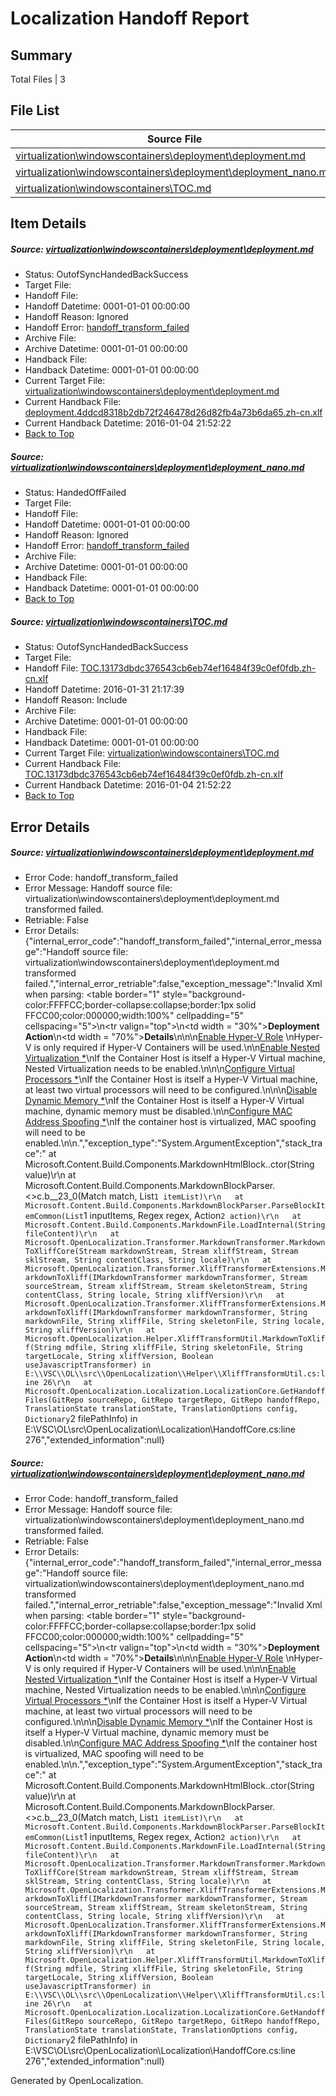 # <a name='report-top'></a> Localization Handoff Report

## Summary
 Total Files | 3

## File List
 Source File | Status | Details 
 ----------- | ------ | ------- 
 [virtualization\windowscontainers\deployment\deployment.md](https://github.com/Microsoft/Virtualization-Documentation-Private/blob/5d2cef0ba13561091e4587dedbb45f4d959b09d4/virtualization/windowscontainers/deployment/deployment.md) | OutofSyncHandedBackSuccess | [Details](#59439790683c9c315093c6a6d42bd3264859d5b6204)
 [virtualization\windowscontainers\deployment\deployment_nano.md](https://github.com/Microsoft/Virtualization-Documentation-Private/blob/5d2cef0ba13561091e4587dedbb45f4d959b09d4/virtualization/windowscontainers/deployment/deployment_nano.md) | HandedOffFailed | [Details](#a2a4d70bfe731be88af709ed37dc5ede9b5e8df3205)
 [virtualization\windowscontainers\TOC.md](https://github.com/Microsoft/Virtualization-Documentation-Private/blob/5d2cef0ba13561091e4587dedbb45f4d959b09d4/virtualization/windowscontainers/TOC.md) | OutofSyncHandedBackSuccess | [Details](#7ab57df3af2cdeb8d5bcb429dc34b1bc91738996280)

## Item Details
##### <a name='59439790683c9c315093c6a6d42bd3264859d5b6204'></a> Source: [virtualization\windowscontainers\deployment\deployment.md](https://github.com/Microsoft/Virtualization-Documentation-Private/blob/5d2cef0ba13561091e4587dedbb45f4d959b09d4/virtualization/windowscontainers/deployment/deployment.md)
* Status: OutofSyncHandedBackSuccess
* Target File: 
* Handoff File: 
* Handoff Datetime: 0001-01-01 00:00:00
* Handoff Reason: Ignored
* Handoff Error: [handoff_transform_failed](#59439790683c9c315093c6a6d42bd3264859d5b6204handoff_transform_failed)
* Archive File: 
* Archive Datetime: 0001-01-01 00:00:00
* Handback File: 
* Handback Datetime: 0001-01-01 00:00:00
* Current Target File: [virtualization\windowscontainers\deployment\deployment.md](https://github.com/Microsoft/Virtualization-Documentation-Private.zh-cn/blob/aeef3e608573f22771796c084b7d4c8c0c421d30/virtualization/windowscontainers/deployment/deployment.md)
* Current Handback File: [deployment.4ddcd8318b2db72f246478d26d82fb4a73b6da65.zh-cn.xlf](https://github.com/Microsoft/Virtualization-Documentation-Private.handback/blob/6780680e67566edf05a81dc5772160630d36fcad/ol-handback/Microsoft/Virtualization-Documentation-Private.zh-cn/live/deployment.4ddcd8318b2db72f246478d26d82fb4a73b6da65.zh-cn.xlf)
* Current Handback Datetime: 2016-01-04 21:52:22
* [Back to Top](#report-top)

##### <a name='a2a4d70bfe731be88af709ed37dc5ede9b5e8df3205'></a> Source: [virtualization\windowscontainers\deployment\deployment_nano.md](https://github.com/Microsoft/Virtualization-Documentation-Private/blob/5d2cef0ba13561091e4587dedbb45f4d959b09d4/virtualization/windowscontainers/deployment/deployment_nano.md)
* Status: HandedOffFailed
* Target File: 
* Handoff File: 
* Handoff Datetime: 0001-01-01 00:00:00
* Handoff Reason: Ignored
* Handoff Error: [handoff_transform_failed](#a2a4d70bfe731be88af709ed37dc5ede9b5e8df3205handoff_transform_failed)
* Archive File: 
* Archive Datetime: 0001-01-01 00:00:00
* Handback File: 
* Handback Datetime: 0001-01-01 00:00:00
* [Back to Top](#report-top)

##### <a name='7ab57df3af2cdeb8d5bcb429dc34b1bc91738996280'></a> Source: [virtualization\windowscontainers\TOC.md](https://github.com/Microsoft/Virtualization-Documentation-Private/blob/5d2cef0ba13561091e4587dedbb45f4d959b09d4/virtualization/windowscontainers/TOC.md)
* Status: OutofSyncHandedBackSuccess
* Target File: 
* Handoff File: [TOC.13173dbdc376543cb6eb74ef16484f39c0ef0fdb.zh-cn.xlf](https://github.com/Microsoft/Virtualization-Documentation-Private.handoff/blob/7348b7f015457de4ee30666658d25d371cdd3b08/ol-handoff/Microsoft/Virtualization-Documentation-Private.zh-cn/live/TOC.13173dbdc376543cb6eb74ef16484f39c0ef0fdb.zh-cn.xlf)
* Handoff Datetime: 2016-01-31 21:17:39
* Handoff Reason: Include
* Archive File: 
* Archive Datetime: 0001-01-01 00:00:00
* Handback File: 
* Handback Datetime: 0001-01-01 00:00:00
* Current Target File: [virtualization\windowscontainers\TOC.md](https://github.com/Microsoft/Virtualization-Documentation-Private.zh-cn/blob/aeef3e608573f22771796c084b7d4c8c0c421d30/virtualization/windowscontainers/TOC.md)
* Current Handback File: [TOC.13173dbdc376543cb6eb74ef16484f39c0ef0fdb.zh-cn.xlf](https://github.com/Microsoft/Virtualization-Documentation-Private.handback/blob/6780680e67566edf05a81dc5772160630d36fcad/ol-handback/Microsoft/Virtualization-Documentation-Private.zh-cn/live/TOC.13173dbdc376543cb6eb74ef16484f39c0ef0fdb.zh-cn.xlf)
* Current Handback Datetime: 2016-01-04 21:52:22
* [Back to Top](#report-top)


## Error Details
##### <a name='59439790683c9c315093c6a6d42bd3264859d5b6204handoff_transform_failed'></a> Source: [virtualization\windowscontainers\deployment\deployment.md](#59439790683c9c315093c6a6d42bd3264859d5b6204)
* Error Code: handoff_transform_failed
* Error Message: Handoff source file: virtualization\windowscontainers\deployment\deployment.md transformed failed.
* Retriable: False
* Error Details: {"internal_error_code":"handoff_transform_failed","internal_error_message":"Handoff source file: virtualization\\windowscontainers\\deployment\\deployment.md transformed failed.","internal_error_retriable":false,"exception_message":"Invalid Xml when parsing: <table border=\"1\" style=\"background-color:FFFFCC;border-collapse:collapse;border:1px solid FFCC00;color:000000;width:100%\" cellpadding=\"5\" cellspacing=\"5\">\n<tr valign=\"top\">\n<td width = \"30%\"><strong>Deployment Action</strong></td>\n<td width = \"70%\"><strong>Details</strong></td>\n</tr>\n<tr>\n<td>[Enable Hyper-V Role](#hypv) </td>\n<td>Hyper-V is only required if Hyper-V Containers will be used.</td>\n</tr>\n<td>[Enable Nested Virtualization *](#nest)</td>\n<td>If the Container Host is itself a Hyper-V Virtual machine, Nested Virtualization needs to be enabled.</td>\n</tr>\n<tr>\n<td>[Configure Virtual Processors *](#proc)</td>\n<td>If the Container Host is itself a Hyper-V Virtual machine, at least two virtual processors will need to be configured.</td>\n</tr>\n<tr>\n<td>[Disable Dynamic Memory *](#dyn)</td>\n<td>If the Container Host is itself a Hyper-V Virtual machine, dynamic memory must be disabled.</td>\n</tr>\n<td>[Configure MAC Address Spoofing *](#mac)</td>\n<td>If the container host is virtualized, MAC spoofing will need to be enabled.</td>\n</tr>\n</table>.","exception_type":"System.ArgumentException","stack_trace":"   at Microsoft.Content.Build.Components.MarkdownHtmlBlock..ctor(String value)\r\n   at Microsoft.Content.Build.Components.MarkdownBlockParser.<>c.<ParseHtmlQuote>b__23_0(Match match, List`1 itemList)\r\n   at Microsoft.Content.Build.Components.MarkdownBlockParser.ParseBlockItemCommon(List`1 inputItems, Regex regex, Action`2 action)\r\n   at Microsoft.Content.Build.Components.MarkdownFile.LoadInternal(String fileContent)\r\n   at Microsoft.OpenLocalization.Transformer.MarkdownTransformer.MarkdownToXliffCore(Stream markdownStream, Stream xliffStream, Stream sklStream, String contentClass, String locale)\r\n   at Microsoft.OpenLocalization.Transformer.XliffTransformerExtensions.MarkdownToXliff(IMarkdownTransformer markdownTransformer, Stream sourceStream, Stream xliffStream, Stream skeletonStream, String contentClass, String locale, String xliffVersion)\r\n   at Microsoft.OpenLocalization.Transformer.XliffTransformerExtensions.MarkdownToXliff(IMarkdownTransformer markdownTransformer, String markdownFile, String xliffFile, String skeletonFile, String locale, String xliffVersion)\r\n   at Microsoft.OpenLocalization.Helper.XliffTransformUtil.MarkdownToXliff(String mdfile, String xliffFile, String skeletonFile, String targetLocale, String xliffVersion, Boolean useJavascriptTransformer) in E:\\VSC\\OL\\src\\OpenLocalization\\Helper\\XliffTransformUtil.cs:line 26\r\n   at Microsoft.OpenLocalization.Localization.LocalizationCore.GetHandoffFiles(GitRepo sourceRepo, GitRepo targetRepo, GitRepo handoffRepo, TranslationState translationState, TranslationOptions config, Dictionary`2 filePathInfo) in E:\\VSC\\OL\\src\\OpenLocalization\\Localization\\HandoffCore.cs:line 276","extended_information":null}

##### <a name='a2a4d70bfe731be88af709ed37dc5ede9b5e8df3205handoff_transform_failed'></a> Source: [virtualization\windowscontainers\deployment\deployment_nano.md](#a2a4d70bfe731be88af709ed37dc5ede9b5e8df3205)
* Error Code: handoff_transform_failed
* Error Message: Handoff source file: virtualization\windowscontainers\deployment\deployment_nano.md transformed failed.
* Retriable: False
* Error Details: {"internal_error_code":"handoff_transform_failed","internal_error_message":"Handoff source file: virtualization\\windowscontainers\\deployment\\deployment_nano.md transformed failed.","internal_error_retriable":false,"exception_message":"Invalid Xml when parsing: <table border=\"1\" style=\"background-color:FFFFCC;border-collapse:collapse;border:1px solid FFCC00;color:000000;width:100%\" cellpadding=\"5\" cellspacing=\"5\">\n<tr valign=\"top\">\n<td width = \"30%\"><strong>Deployment Action</strong></td>\n<td width = \"70%\"><strong>Details</strong></td>\n</tr>\n<tr>\n<td>[Enable Hyper-V Role](#hypv) </td>\n<td>Hyper-V is only required if Hyper-V Containers will be used.</td>\n</tr>\n<tr>\n<td>[Enable Nested Virtualization *](#nest)</td>\n<td>If the Container Host is itself a Hyper-V Virtual machine, Nested Virtualization needs to be enabled.</td>\n</tr>\n<tr>\n<td>[Configure Virtual Processors *](#proc)</td>\n<td>If the Container Host is itself a Hyper-V Virtual machine, at least two virtual processors will need to be configured.</td>\n</tr>\n<tr>\n<td>[Disable Dynamic Memory *](#dyn)</td>\n<td>If the Container Host is itself a Hyper-V Virtual machine, dynamic memory must be disabled.</td>\n</tr>\n<td>[Configure MAC Address Spoofing *](#mac)</td>\n<td>If the container host is virtualized, MAC spoofing will need to be enabled.</td>\n</tr>\n</table>.","exception_type":"System.ArgumentException","stack_trace":"   at Microsoft.Content.Build.Components.MarkdownHtmlBlock..ctor(String value)\r\n   at Microsoft.Content.Build.Components.MarkdownBlockParser.<>c.<ParseHtmlQuote>b__23_0(Match match, List`1 itemList)\r\n   at Microsoft.Content.Build.Components.MarkdownBlockParser.ParseBlockItemCommon(List`1 inputItems, Regex regex, Action`2 action)\r\n   at Microsoft.Content.Build.Components.MarkdownFile.LoadInternal(String fileContent)\r\n   at Microsoft.OpenLocalization.Transformer.MarkdownTransformer.MarkdownToXliffCore(Stream markdownStream, Stream xliffStream, Stream sklStream, String contentClass, String locale)\r\n   at Microsoft.OpenLocalization.Transformer.XliffTransformerExtensions.MarkdownToXliff(IMarkdownTransformer markdownTransformer, Stream sourceStream, Stream xliffStream, Stream skeletonStream, String contentClass, String locale, String xliffVersion)\r\n   at Microsoft.OpenLocalization.Transformer.XliffTransformerExtensions.MarkdownToXliff(IMarkdownTransformer markdownTransformer, String markdownFile, String xliffFile, String skeletonFile, String locale, String xliffVersion)\r\n   at Microsoft.OpenLocalization.Helper.XliffTransformUtil.MarkdownToXliff(String mdfile, String xliffFile, String skeletonFile, String targetLocale, String xliffVersion, Boolean useJavascriptTransformer) in E:\\VSC\\OL\\src\\OpenLocalization\\Helper\\XliffTransformUtil.cs:line 26\r\n   at Microsoft.OpenLocalization.Localization.LocalizationCore.GetHandoffFiles(GitRepo sourceRepo, GitRepo targetRepo, GitRepo handoffRepo, TranslationState translationState, TranslationOptions config, Dictionary`2 filePathInfo) in E:\\VSC\\OL\\src\\OpenLocalization\\Localization\\HandoffCore.cs:line 276","extended_information":null}


Generated by OpenLocalization.
